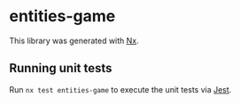 # entities-game

This library was generated with [Nx](https://nx.dev).

## Running unit tests

Run `nx test entities-game` to execute the unit tests via [Jest](https://jestjs.io).
